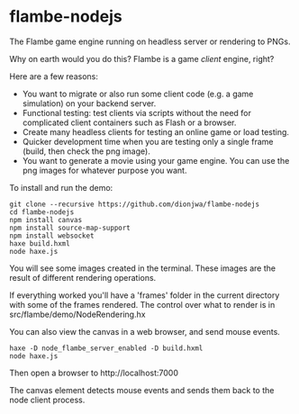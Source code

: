 flambe-nodejs
=============

The Flambe game engine running on headless server or rendering to PNGs.

Why on earth would you do this?  Flambe is a game *client* engine, right?

Here are a few reasons:

* You want to migrate or also run some client code (e.g. a game simulation) on your backend server.
* Functional testing: test clients via scripts without the need for complicated client containers such as Flash or a browser.
* Create many headless clients for testing an online game or load testing.
* Quicker development time when you are testing only a single frame (build, then check the png image).
* You want to generate a movie using your game engine.  You can use the png images for whatever purpose you want.


To install and run the demo:

	git clone --recursive https://github.com/dionjwa/flambe-nodejs
	cd flambe-nodejs
	npm install canvas
	npm install source-map-support
	npm install websocket
	haxe build.hxml
	node haxe.js

You will see some images created in the terminal.  These images are the result of different rendering operations.

If everything worked you'll have a 'frames' folder in the current directory with some of the frames rendered.  The control over what to render is in src/flambe/demo/NodeRendering.hx

You can also view the canvas in a web browser, and send mouse events.

	haxe -D node_flambe_server_enabled -D build.hxml
	node haxe.js

Then open a browser to http://localhost:7000

The canvas element detects mouse events and sends them back to the node client process.
